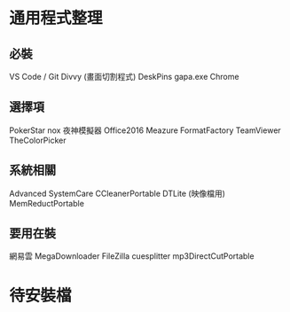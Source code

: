 # 通用程式整理

## 必裝
VS Code / Git
Divvy (畫面切割程式)
DeskPins
gapa.exe
Chrome

## 選擇項
PokerStar
nox 夜神模擬器
Office2016
Meazure
FormatFactory
TeamViewer
TheColorPicker

## 系統相關
Advanced SystemCare
CCleanerPortable
DTLite (映像檔用)
MemReductPortable

## 要用在裝
網易雲
MegaDownloader
FileZilla
cuesplitter
mp3DirectCutPortable

# 待安裝檔
